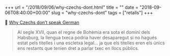 +++
url = "/2018/09/06/why-czechs-dont.html"
title = ""
date = "2018-09-06T08:40:00+00:00"
slug = "why-czechs-dont"
tags = ["retalls"]
+++

📎 [Why Czechs don’t speak German](http://www.bbc.com/travel/story/20180820-why-czechs-dont-speak-german)

> Al segle XVII, quan el regne de Bohèmia era sota el domini dels Habsburg, la llengua txeca podria haver desaparegut si no hagués estat pels titelles i una escletxa legal… ja que els titelles eren els únics ens restants que tenien dret a parlar txec en llocs públics.
